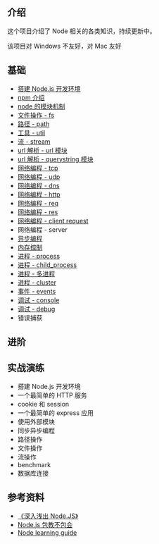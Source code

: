 ## 介绍

这个项目介绍了 Node 相关的各类知识，持续更新中。

该项目对 Windows 不友好，对 Mac 友好

##   基础

+   [搭建 Node.js 开发环境](./搭建Node.js开发环境)
+   [npm 介绍](./npm介绍)
+   [node 的模块机制](./node的模块机制)
+   [文件操作 - fs](./文件操作-fs)
+   [路径 - path](./路径-path)
+   [工具 - util](./工具-util)
+   [流 - stream](./流-stream)
+   [url 解析 - url 模块](./url解析-url模块)
+   [url 解析 - querystring 模块](./url解析-querystring模块)
+   [网络编程 - tcp](./网络编程-tcp)
+   [网络编程 - udp](./网络编程-udp)
+   [网络编程 - dns](./网络编程-dns)
+   [网络编程 - http](./网络编程-http)
+   [网络编程 - req](./网络编程-req)
+   [网络编程 - res](./网络编程-res)
+   [网络编程 - client request](./网络编程-client-request)
+   网络编程 - server
+   [异步编程](./异步编程)
+   [内存控制](./内存控制)
+   [进程 - process](./进程-process)
+   [进程 - child_process](./进程-child_process)
+   [进程 - 多进程](./进程-多进程)
+   [进程 - cluster](./进程-cluster)
+   [事件 - events](./事件-events)
+   [调试 - console](./调试-console)
+   [调试 - debug](./调试-debug)
+   错误捕获

## 进阶

## 实战演练

+   搭建 Node.js 开发环境
+   一个最简单的 HTTP 服务
+   cookie 和 session
+   一个最简单的 express 应用
+   使用外部模块
+   同步异步编程
+   路径操作
+   文件操作
+   流操作
+   benchmark
+   数据库连接

## 参考资料

+   [《深入浅出 Node.JS》](https://www.amazon.cn/dp/B00GOM5IL4/ref=sr_1_1?ie=UTF8&qid=1523943449&sr=8-1&keywords=%E6%B7%B1%E5%85%A5%E6%B5%85%E5%87%BAnode.js)
+   [Node.js 包教不包会](https://github.com/alsotang/node-lessons)
+   [Node learning guide](https://github.com/chyingp/nodejs-learning-guide/blob/master/README.md)